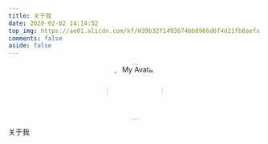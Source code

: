 ```yaml
---
title: 关于我
date: 2020-02-02 14:14:52
top_img: https://ae01.alicdn.com/kf/H39b32f1493674bb8966d6f4d21fb8aefx.png
comments: false
aside: false
---
```


<center><img src="https://cdn.jsdelivr.net/gh/sviptzk/HexoStaticFile@latest/avatar.jpg" style="border-radius:50%;width:110px;height:auto;" alt="My Avatar"/></center>

关于我
